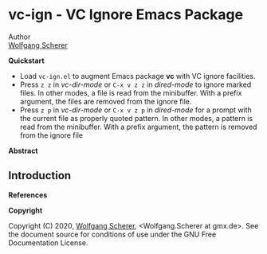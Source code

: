 vc-ign - VC Ignore Emacs Package
================================

Author  
[Wolfgang Scherer](wolfgang.scherer%20@%20gmx.de)

**Quickstart**

-   Load `vc-ign.el` to augment Emacs package **vc** with VC ignore facilities.
-   Press `z z` in *vc-dir-mode* or `C-x v z z` in *dired-mode* to ignore marked files. In other modes, a file is read from the minibuffer. With a prefix argument, the files are removed from the ignore file.
-   Press `z p` in *vc-dir-mode* or `C-x v z p` in *dired-mode* for a prompt with the current file as properly quoted pattern. In other modes, a pattern is read from the minibuffer. With a prefix argument, the pattern is removed from the ignore file

**Abstract**

Introduction
------------

**References**

**Copyright**

Copyright (C) 2020, [Wolfgang Scherer](wolfgang.scherer%20@%20gmx.de), &lt;Wolfgang.Scherer at gmx.de&gt;. See the document source for conditions of use under the GNU Free Documentation License.
